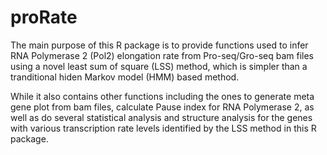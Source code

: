 # proRate

The main purpose of this R package is to provide functions used to infer RNA Polymerase 2 (Pol2) elongation rate from Pro-seq/Gro-seq bam files using a novel least sum of square (LSS) method, which is simpler than a tranditional hiden Markov model (HMM) based method.

While it also contains other functions including the ones to generate meta gene plot from bam files, calculate Pause index for RNA Polymerase 2, as well as do several statistical analysis and structure analysis for the genes with various transcription rate levels identified by the LSS method in this R package.

